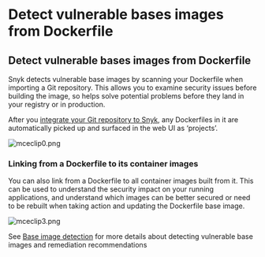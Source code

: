 # Detect vulnerable bases images from Dockerfile

##  Detect vulnerable bases images from Dockerfile

Snyk detects vulnerable base images by scanning your Dockerfile when importing a Git repository. This allows you to examine security issues before building the image, so helps solve potential problems before they land in your registry or in production. 

After you [integrate your Git repository to Snyk](https://support.snyk.io/hc/en-us/sections/360001138098-Git-repository-SCM-integrations), any Dockerfiles in it are automatically picked up and surfaced in the web UI as ‘projects’.

![mceclip0.png](https://support.snyk.io/hc/article_attachments/360012913838/mceclip0.png)

### Linking from a Dockerfile to its container images

You can also link from a Dockerfile to all container images built from it. This can be used to understand the security impact on your running applications, and understand which images can be better secured or need to be rebuilt when taking action and updating the Dockerfile base image.

![mceclip3.png](https://support.snyk.io/hc/article_attachments/360012839537/mceclip3.png)

See [Base image detection](https://support.snyk.io/hc/en-us/articles/4405540674577-Base-image-detection) for more details about detecting vulnerable base images and remediation recommendations

